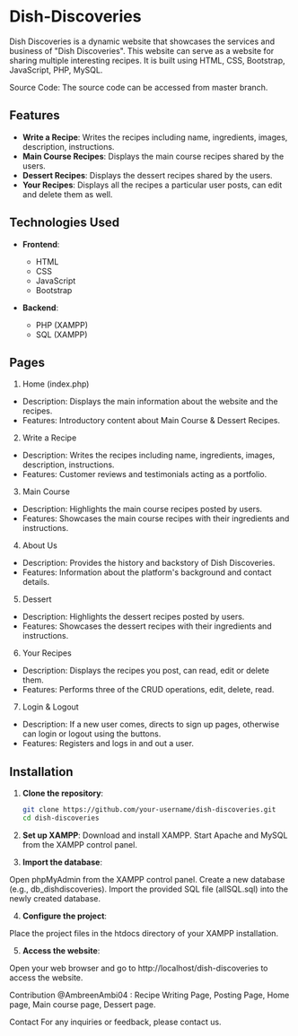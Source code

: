 # Dish-Discoveries

Dish Discoveries is a dynamic website that showcases the services and business of "Dish Discoveries". This website can serve as a website for sharing multiple interesting recipes. It is built using HTML, CSS, Bootstrap, JavaScript, PHP, MySQL.

Source Code:
The source code can be accessed from master branch.

## Features

- **Write a Recipe**: Writes the recipes including name, ingredients, images, description, instructions.
- **Main Course Recipes**: Displays the main course recipes shared by the users.
- **Dessert Recipes**: Displays the dessert recipes shared by the users.
- **Your Recipes**: Displays all the recipes a particular user posts, can edit and delete them as well.

## Technologies Used

- **Frontend**:
  - HTML
  - CSS
  - JavaScript
  - Bootstrap

- **Backend**:
  - PHP (XAMPP)
  - SQL (XAMPP)

## Pages
1. Home (index.php)
- Description: Displays the main information about the website and the recipes.
- Features: Introductory content about Main Course & Dessert Recipes.
2. Write a Recipe
- Description: Writes the recipes including name, ingredients, images, description, instructions.
- Features: Customer reviews and testimonials acting as a portfolio.
3. Main Course 
- Description: Highlights the main course recipes posted by users.
- Features: Showcases the main course recipes with their ingredients and instructions.
4. About Us
- Description: Provides the history and backstory of Dish Discoveries.
- Features: Information about the platform's background and contact details.
5. Dessert 
- Description: Highlights the dessert recipes posted by users.
- Features: Showcases the dessert recipes with their ingredients and instructions.
6. Your Recipes
- Description: Displays the recipes you post, can read, edit or delete them.
- Features: Performs three of the CRUD operations, edit, delete, read.
7. Login & Logout
- Description: If a new user comes, directs to sign up pages, otherwise can login or logout using the buttons.
- Features: Registers and logs in and out a user.

## Installation

1. **Clone the repository**:
   ```bash
   git clone https://github.com/your-username/dish-discoveries.git
   cd dish-discoveries
2. **Set up XAMPP**:
Download and install XAMPP.
Start Apache and MySQL from the XAMPP control panel.

3. **Import the database**:

Open phpMyAdmin from the XAMPP control panel.
Create a new database (e.g., db_dishdiscoveries).
Import the provided SQL file (allSQL.sql) into the newly created database.

4. **Configure the project**:

Place the project files in the htdocs directory of your XAMPP installation.

5. **Access the website**:

Open your web browser and go to http://localhost/dish-discoveries to access the website.

Contribution
@AmbreenAmbi04 : Recipe Writing Page, Posting Page, Home page, Main course page, Dessert page.

Contact
For any inquiries or feedback, please contact us.
